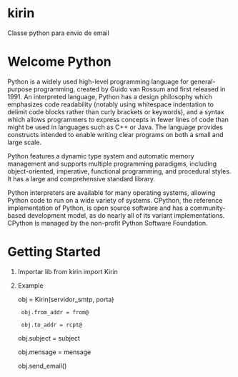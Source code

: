 # kirin
Classe python para envio de email 

Welcome Python
==============
Python is a widely used high-level programming language for general-purpose programming, created by Guido van Rossum and first released in 1991. An interpreted language, Python has a design philosophy which emphasizes code readability (notably using whitespace indentation to delimit code blocks rather than curly brackets or keywords), and a syntax which allows programmers to express concepts in fewer lines of code than might be used in languages such as C++ or Java. The language provides constructs intended to enable writing clear programs on both a small and large scale.

Python features a dynamic type system and automatic memory management and supports multiple programming paradigms, including object-oriented, imperative, functional programming, and procedural styles. It has a large and comprehensive standard library.

Python interpreters are available for many operating systems, allowing Python code to run on a wide variety of systems. CPython, the reference implementation of Python, is open source software and has a community-based development model, as do nearly all of its variant implementations. CPython is managed by the non-profit Python Software Foundation.

Getting Started
===============

1. Importar lib
	from kirin import Kirin

2. Example 

	obj = Kirin(servidor_smtp, porta)
	
        obj.from_addr = from@
	
        obj.to_addr = rcpt@
	
	obj.subject = subject
	
	obj.mensage = mensage
	
	obj.send_email()
	
